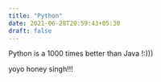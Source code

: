 ```yaml
---
title: "Python"
date: 2021-06-28T20:59:43+05:30
draft: false
---
```

Python is a 1000 times better than Java !:)))

yoyo honey singh!!!